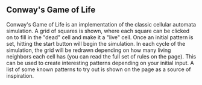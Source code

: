 ## Conway's Game of Life

Conway's Game of Life is an implementation of the classic cellular automata simulation. A grid of squares is shown, where each square can be clicked on to fill in the "dead" cell and make it a "live" cell. Once an initial pattern is set, hitting the start button will begin the simulation. In each cycle of the simulation, the grid will be redrawn depending on how many living neighbors each cell has (you can read the full set of rules on the page). This can be used to create interesting patterns depending on your initial input. A list of some known patterns to try out is shown on the page as a source of inspiration.
